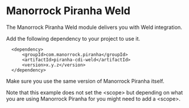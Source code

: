 
# Manorrock Piranha Weld

The Manorrock Piranha Weld module delivers you with Weld integration.

Add the following dependency to your project to use it.

      <dependency>
          <groupId>com.manorrock.piranha</groupId>
          <artifactId>piranha-cdi-weld</artifactId>
          <version>x.y.z</version>
      </dependency>

Make sure you use the same version of Manorrock Piranha itself.

Note that this example does not set the &lt;scope&gt; but depending on what you
are using Manorrock Piranha for you might need to add a &lt;scope&gt;.

